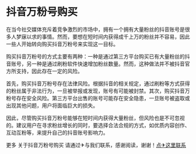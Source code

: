 # 抖音万粉号购买

在当今社交媒体充斥着竞争激烈的市场中，拥有一个拥有大量粉丝的抖音账号是很多人梦寐以求的事情。然而，要想在短时间内获得成千上万的粉丝并不容易，因此一些人开始转向购买抖音万粉号来实现这一目标。

购买抖音万粉号的方式主要有两种：一种是通过第三方平台购买已有大量粉丝的抖音账号，另一种是通过刷粉软件快速增加粉丝数量。然而，这种做法并不被抖音官方所支持，因此存在一定的风险。

首先，购买抖音万粉号存在法律风险。根据抖音的相关规定，通过刷粉等方式获得的粉丝属于非法行为，一旦被举报或发现，账号有可能被封禁。其次，购买抖音万粉号存在安全风险。第三方平台出售的账号可能存在安全隐患，一旦账号被盗取或出现其他问题，用户将面临巨大的损失。

因此，尽管购买抖音万粉号能够在短时间内获得大量粉丝，但风险也是不可忽视的。建议用户在寻求粉丝增长的同时，要选择合法合规的方式，如优质内容创作、互动互粉等，来提升自己的抖音账号影响力。

更多 关于抖音万粉号购买 请通过✈与我们联系，感谢阅读，谢谢！[点✈这里联系](https://tg.k02.cc)